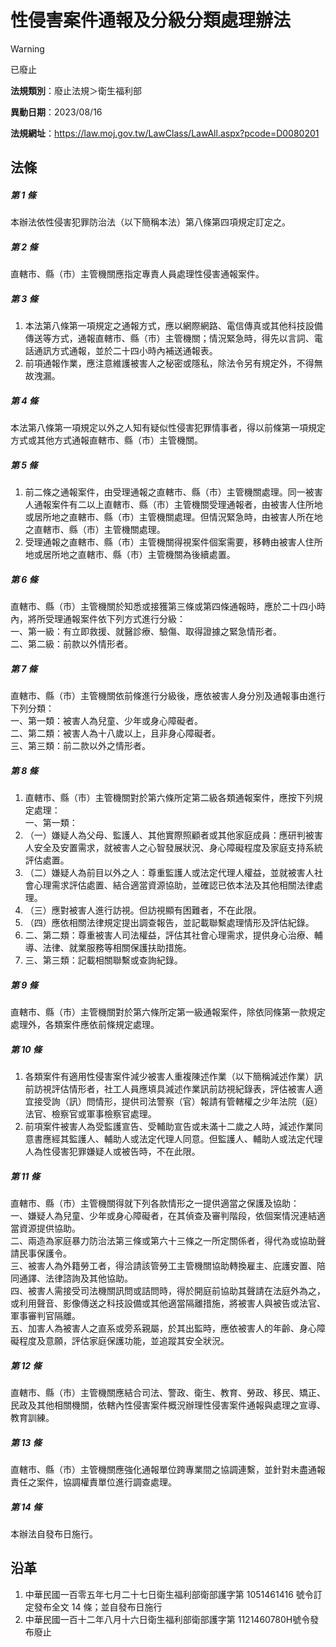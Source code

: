 # 性侵害案件通報及分級分類處理辦法


> [!WARNING]
> 已廢止


**法規類別**：廢止法規＞衛生福利部

**異動日期**：2023/08/16  

**法規網址**：https://law.moj.gov.tw/LawClass/LawAll.aspx?pcode=D0080201



## 法條
##### 第 1 條
本辦法依性侵害犯罪防治法（以下簡稱本法）第八條第四項規定訂定之。

##### 第 2 條
直轄市、縣（市）主管機關應指定專責人員處理性侵害通報案件。

##### 第 3 條
1. 本法第八條第一項規定之通報方式，應以網際網路、電信傳真或其他科技設備傳送等方式，通報直轄市、縣（市）主管機關；情況緊急時，得先以言詞、電話通訊方式通報，並於二十四小時內補送通報表。
1. 前項通報作業，應注意維護被害人之秘密或隱私，除法令另有規定外，不得無故洩漏。

##### 第 4 條
本法第八條第一項規定以外之人知有疑似性侵害犯罪情事者，得以前條第一項規定方式或其他方式通報直轄市、縣（市）主管機關。

##### 第 5 條
1. 前二條之通報案件，由受理通報之直轄市、縣（市）主管機關處理。同一被害人通報案件有二以上直轄市、縣（市）主管機關受理通報者，由被害人住所地或居所地之直轄市、縣（市）主管機關處理。但情況緊急時，由被害人所在地之直轄市、縣（市）主管機關處理。
1. 受理通報之直轄市、縣（市）主管機關得視案件個案需要，移轉由被害人住所地或居所地之直轄市、縣（市）主管機關為後續處置。

##### 第 6 條
直轄市、縣（市）主管機關於知悉或接獲第三條或第四條通報時，應於二十四小時內，將所受理通報案件依下列方式進行分級：  
一、第一級：有立即救援、就醫診療、驗傷、取得證據之緊急情形者。  
二、第二級：前款以外情形者。

##### 第 7 條
直轄市、縣（市）主管機關依前條進行分級後，應依被害人身分別及通報事由進行下列分類：  
一、第一類：被害人為兒童、少年或身心障礙者。  
二、第二類：被害人為十八歲以上，且非身心障礙者。  
三、第三類：前二款以外之情形者。

##### 第 8 條
1. 直轄市、縣（市）主管機關對於第六條所定第二級各類通報案件，應按下列規定處理：  
一、第一類：
1. （一）嫌疑人為父母、監護人、其他實際照顧者或其他家庭成員：應研判被害人安全及安置需求，就被害人之心智發展狀況、身心障礙程度及家庭支持系統評估處置。
1. （二）嫌疑人為前目以外之人：尊重監護人或法定代理人權益，並就被害人社會心理需求評估處置、結合適當資源協助，並確認已依本法及其他相關法律處理。
1. （三）應對被害人進行訪視。但訪視顯有困難者，不在此限。
1. （四）應依相關法律規定提出調查報告，並記載聯繫處理情形及評估紀錄。
1. 二、第二類：尊重被害人司法權益，評估其社會心理需求，提供身心治療、輔導、法律、就業服務等相關保護扶助措施。
1. 三、第三類：記載相關聯繫或查詢紀錄。

##### 第 9 條
直轄市、縣（市）主管機關對於第六條所定第一級通報案件，除依同條第一款規定處理外，各類案件應依前條規定處理。

##### 第 10 條
1. 各類案件有適用性侵害案件減少被害人重複陳述作業（以下簡稱減述作業）訊前訪視評估情形者，社工人員應填具減述作業訊前訪視紀錄表，評估被害人適宜接受詢（訊）問情形，提供司法警察（官）報請有管轄權之少年法院（庭）法官、檢察官或軍事檢察官處理。
1. 前項案件被害人為受監護宣告、受輔助宣告或未滿十二歲之人時，減述作業同意書應經其監護人、輔助人或法定代理人同意。但監護人、輔助人或法定代理人為性侵害犯罪嫌疑人或被告時，不在此限。

##### 第 11 條
直轄市、縣（市）主管機關得就下列各款情形之一提供適當之保護及協助：  
一、嫌疑人為兒童、少年或身心障礙者，在其偵查及審判階段，依個案情況連結適當資源提供協助。  
二、兩造為家庭暴力防治法第三條或第六十三條之一所定關係者，得代為或協助聲請民事保護令。  
三、被害人為外籍勞工者，得洽請該管勞工主管機關協助轉換雇主、庇護安置、陪同通譯、法律諮詢及其他協助。  
四、被害人需接受司法機關訊問或詰問時，得於開庭前協助其聲請在法庭外為之，或利用聲音、影像傳送之科技設備或其他適當隔離措施，將被害人與被告或法官、軍事審判官隔離。  
五、加害人為被害人之直系或旁系親屬，於其出監時，應依被害人的年齡、身心障礙程度及意願，評估家庭保護功能，並追蹤其安全狀況。

##### 第 12 條
直轄市、縣（市）主管機關應結合司法、警政、衛生、教育、勞政、移民、矯正、民政及其他相關機關，依轄內性侵害案件概況辦理性侵害案件通報與處理之宣導、教育訓練。

##### 第 13 條
直轄市、縣（市）主管機關應強化通報單位跨專業間之協調連繫，並針對未盡通報責任之案件，協調權責單位進行調查處理。

##### 第 14 條
本辦法自發布日施行。

## 沿革
1. 中華民國一百零五年七月二十七日衛生福利部衛部護字第 1051461416 號令訂定發布全文 14 條；並自發布日施行
1. 中華民國一百十二年八月十六日衛生福利部衛部護字第 1121460780H號令發布廢止
